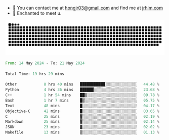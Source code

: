 - 📧 You can contact me at hongjr03@gmail.com and find me at [jrhim.com](https://jrhim.com/)
- 💜 Enchanted to meet u.

![snake_animation](https://raw.githubusercontent.com/hongjr03/hongjr03/output/github-contribution-grid-snake.svg)

<!--START_SECTION:waka-->

```rust
From: 14 May 2024 - To: 21 May 2024

Total Time: 19 hrs 29 mins

Other            8 hrs 40 mins   ███████████░░░░░░░░░░░░░░   44.48 %
Python           4 hrs 36 mins   ██████░░░░░░░░░░░░░░░░░░░   23.68 %
C++              1 hr 54 mins    ██▒░░░░░░░░░░░░░░░░░░░░░░   09.78 %
Bash             1 hr 7 mins     █▒░░░░░░░░░░░░░░░░░░░░░░░   05.75 %
Text             48 mins         █░░░░░░░░░░░░░░░░░░░░░░░░   04.17 %
Objective-C      42 mins         █░░░░░░░░░░░░░░░░░░░░░░░░   03.65 %
C                25 mins         ▓░░░░░░░░░░░░░░░░░░░░░░░░   02.19 %
Markdown         25 mins         ▓░░░░░░░░░░░░░░░░░░░░░░░░   02.14 %
JSON             23 mins         ▓░░░░░░░░░░░░░░░░░░░░░░░░   02.02 %
Makefile         13 mins         ▒░░░░░░░░░░░░░░░░░░░░░░░░   01.13 %
```

<!--END_SECTION:waka-->
